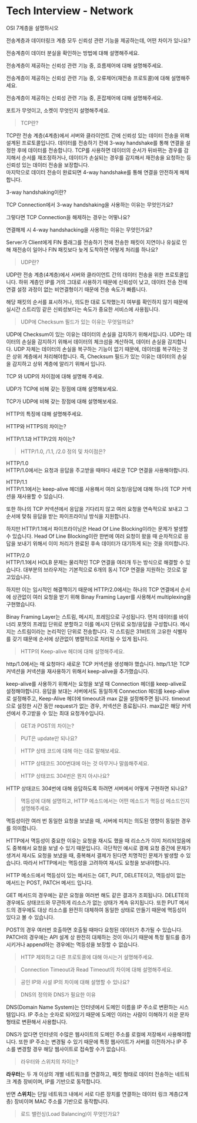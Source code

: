 # Tech Interview - Network

OSI 7계층을 설명하시오

전송계층과 데이터링크 계층 모두 신뢰성 관련 기능을 제공하는데, 어떤 차이가 있나요?

전송계층이 데이터 분실을 확인하는 방법에 대해 설명해주세요.

전송계층이 제공하는 신뢰성 관련 기능 중, 흐름제어에 대해 설명해주세요.

전송계층이 제공하는 신뢰성 관련 기능 중, 오류제어(재전송 프로토콜)에 대해 설명해주세요.

전송계층이 제공하는 신뢰성 관련 기능 중, 혼잡제어에 대해 설명해주세요.

포트가 무엇이고, 소켓이 무엇인지 설명해주세요.

> TCP란?

TCP란 전송 계층(4계층)에서 서버와 클라이언트 간에 신뢰성 있는 데이터 전송을 위해 설계된 프로토콜입니다.
데이터를 전송하기 전에 3-way handshake를 통해 연결을 설정한 후에 데이터를 전송합니다.
TCP를 사용하면 데이터의 순서가 뒤바뀌는 경우를 감지해서 순서를 재조정하거나,
데이터가 손실되는 경우를 감지해서 재전송을 요청하는 등 신뢰성 있는 데이터 전송을 보장합니다.  
마지막으로 데이터 전송이 완료되면 4-way handshake를 통해 연결을 안전하게 해제합니다.

3-way handshaking이란?

TCP Connection에서 3-way handshaking을 사용하는 이유는 무엇인가요?

그렇다면 TCP Connection을 해제하는 경우는 어떻나요?

연결해제 시 4-way handshacking을 사용하는 이유는 무엇인가요?

Server가 Client에게 FIN 플래그를 전송하기 전에 전송한 패킷이 지연이나 유실로 인해 재전송이 일어나 FIN 패킷보다 늦게 도착하면 어떻게 처리를 하나요?

> UDP란?

UDP란 전송 계층(4계층)에서 서버와 클라이언트 간의 데이터 전송을 위한 프로토콜입니다.
하위 계층인 IP를 거의 그대로 사용하기 때문에 신뢰성이 낮고, 데이터 전송 전에 연결 설정 과정이 없는 비연결형이기 때문에 전송 속도가 빠릅니다.

해당 패킷의 순서를 표시하거나, 의도한 대로 도착했는지 여부를 확인하지 않기 때문에
실시간 스트리밍 같은 신뢰성보다는 속도가 중요한 서비스에 사용됩니다.

> UDP에 Checksum 필드가 있는 이유는 무엇일까요?

UDP에 Checksum이 있는 이유는 데이터의 손실을 감지하기 위해서입니다.
UDP는 데이터의 손실을 감지하기 위해서 데이터의 체크섬을 계산하여, 데이터 손실을 감지합니다.
UDP 자체는 데이터의 손실을 복구하는 기능이 없기 때문에, 데이터를 복구하는 것은 상위 계층에서 처리해야합니다.
즉, Checksum 필드가 있는 이유는 데이터의 손실을 감지하고 상위 계층에 알리기 위해서 입니다.

TCP 와 UDP의 차이점에 대해 설명해 주세요.

UDP가 TCP에 비해 갖는 장점에 대해 설명해보세요.

TCP가 UDP에 비해 갖는 장점에 대해 설명해보세요.

HTTP의 특징에 대해 설명해주세요.

HTTP와 HTTPS의 차이는?

HTTP/1.1과 HTTP/2의 차이는?

> HTTP/1.0, /1.1, /2.0 정의 및 차이점은?

HTTP/1.0  
HTTP/1.0에서는 요청과 응답을 주고받을 때마다 새로운 TCP 연결을 사용해야합니다.

HTTP/1.1  
HTTP/1.1에서는 keep-alive 헤더를 사용해서 여러 요청/응답에 대해 하나의 TCP 커넥션을 재사용할 수 있습니다.

또한 하나의 TCP 커넥션에서 응답을 기다리지 않고 여러 요청을 연속적으로 보내고 그 순서에 맞춰 응답을 받는 파이프라이닝 방식을 지원합니다.

하지만 HTTP/1.1에서 파이프라이닝은 Head Of Line Blocking이라는 문제가 발생할 수 있습니다. Head Of Line Blocking이란  한번에 여러 요청이 왔을 때 순차적으로 응답을 보내기 위해서 이미 처리가 완료된 후속 데이터가 대기하게 되는 것을 의미합니다.

HTTP/2.0  
HTTP/1.1에서 HOLB 문제는 물리적인 TCP 연결을 여러개 두는 방식으로 해결할 수 있습니다. 대부분의 브라우저는 기본적으로 6개의 동시 TCP 연결을 지원하는 것으로 알고있습니다.

하지만 이는 임시적인 해결책이기 때문에 HTTP/2.0에서는 하나의 TCP 연결에서 순서에 상관없이 여러 요청을 받기 위해 Binay Framing Layer를 사용해서 multiplexing을 구현했습니다.

Binay Framing Layer는 스트림, 메시지, 프레임으로 구성됩니다. 먼저 데이터를 바이너리 포맷의 프레임 단위로 분할하고 이를 메시지 단위로 요청/응답을 구성합니다. 메시지는 스트림이라는 논리적인 단위로 전송합니다. 각 스트림은 31비트의 고유한 식별자를 갖기 떄문에 순서에 상관없이 병렬적으로 처리될 수 있게 됩니다.

> HTTP의 Keep-alive 헤더에 대해 설명해주세요.

http/1.0에서는 매 요청마다 새로운 TCP 커넥션을 생성해야 했습니다. http/1.1은 TCP 커넥션을 커넥션을 재사용하기 위해서 keep-alive을 추가했습니다.

keep-alive를 사용하기 위해서는 요청을 보낼 때 Connection 헤더를 keep-alive로 설정해야합니다. 응답을 보대는 서버에서도 동일하게 Connection 헤더를 keep-alive로 설정해주고, Keep-Alive 헤더에 timeout과 max 값을 설정해주면 됩니다.
timeout으로 설정한 시간 동안 request가 없는 경우, 커넥션은 종료됩니다. max값은 해당 커넥션에서 주고받을 수 있는 최대 요청개수입니다.

> GET과 POST의 차이는?

<!-- TODO -->

> PUT은 update만 되나요?

<!-- TODO -->

> HTTP 상태 코드에 대해 아는 대로 말해보세요.

<!-- TODO -->

> HTTP 상태코드 300번대에 아는 것 아무거나 말씀해주세요.

<!-- TODO -->

> HTTP 상태코드 304번은 뭔지 아시나요?

<!-- TODO -->

HTTP 상태코드 304번에 대해 응답하도록 하려면 서버에서 어떻게 구현하면 되나요?

> 멱등성에 대해 설명하고, HTTP 메소드에서는 어떤 메소드가 멱등성 메소드인지 설명해주세요.

멱등성이란 여러 번 동일한 요청을 보냈을 때, 서버에 미치는 의도된 영향이 동일한 경우를 의미합니다.

HTTP에서 멱등성이 중요한 이유는 요청을 재시도 했을 때 리소스가 이미 처리되었음에도 중복해서 요청을 보낼 수 있기 때문입니다.
극단적인 예시로 결제 요청 중간에 문제가 생겨서 재시도 요청을 보냈을 때, 중복해서 결제가 된다면 치명적인 문제가 발생할 수 있습니다.
따라서 HTTP에서는 멱등성을 고려하여 재시도 요청을 보내야합니다.

HTTP 메소드에서 멱등성이 있는 메서드는 GET, PUT, DELETE이고,
멱등성이 없는 메서드는 POST, PATCH 메서드 입니다.

GET 메서드의 경우에는 같은 요청을 여러번 해도 같은 결과가 조회됩니다.
DELETE의 경우에도 상태코드와 무관하게 리소스가 없는 상태가 계속 유지됩니다.
또한 PUT 메서드의 경우에도 대상 리소스를 완전히 대체하여 동일한 상태로 만들기 때문에 멱등성이 있다고 볼 수 있습니다.

POST의 경우 여러번 호출하면 호출될 때마다 요청된 데이터가 추가될 수 있습니다.
PATCH의 경우에는 API 설계 상 완전히 대체하는 것이 아니기 때문에
특정 필드를 증가시키거나 append하는 경우에는 멱등성을 보장할 수 없습니다.

> HTTP 제외하고 다른 프로토콜에 대해 아시는거 설명해주세요.

<!-- TODO -->

> Connection Timeout과 Read Timeout의 차이에 대해 설명해주세요.

<!-- TODO -->

> 공인 IP와 사설 IP의 차이에 대해 설명할 수 있나요?

<!-- TODO -->

> DNS의 정의와 DNS가 필요한 이유

DNS(Domain Name System)는 인터넷에서 도메인 이름을 IP 주소로 변환하는 시스템입니다. IP 주소는 숫자로 되어있기 때문에 도메인 이라는 사람이 이해하기 쉬운 문자 형태로 변환해서 사용합니다.

DNS가 없다면 인터넷의 수많은 웹사이트의 도메인 주소를 로컬에 저장해서 사용해야합니다. 또한 IP 주소는 변경될 수 있기 때문에 특정 웹사이트가 서버를 이전하거나 IP 주소를 변경할 경우 해당 웹사이트로 접속할 수가 없습니다.

> 라우터와 스위치의 차이는?

**라우터**는 두 개 이상의 개별 네트워크를 연결하고, 패킷 형태로 데이터 전송하는 네트워크 계층 장비이며, IP를 기반으로 동작합니다.

반면 **스위치**는 단일 네트워크 내에서 서로 다른 장치를 연결하는 데이터 링크 계층(2계층) 장비이며 MAC 주소를 기반으로 동작합니다.

> 로드 밸런싱(Load Balancing)이 무엇인가요?

<!-- TODO -->